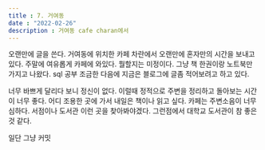 ```yaml
---
title : 7. 거여동
date : "2022-02-26"
description : 거여동 cafe charan에서 
---
```




 오랜만에 글을 쓴다. 거여동에 위치한 카페 차란에서 오랜만에 혼자만의 시간을 보내고 있다. 
주말에 여유롭게 카페에 와있다. 뭘할지는 미정이다. 그냥 책 한권이랑 노트북만 가지고 나왔다. 
sql 공부 조금한 다음에 지금은 블로그에 글좀 적어보려고 하고 있다. 

너무 바쁘게 달리다 보니 정신이 없다. 이럴때 정적으로 주변을 정리하고 돌아보는 시간이 너무 좋다. 
어디 조용한 곳에 가서 내일은 책이나 읽고 싶다. 카페는 주변소음이 너무 심하다. 서점이나 도서관 이런 곳을 
찾아봐야겠다. 그런점에서 대학교 도서관이 참 좋은 것 같다. 

 일단 그냥 커밋
